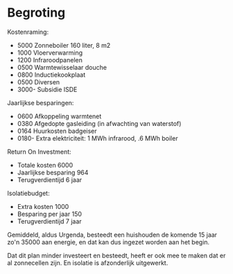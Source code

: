 # Begroting

Kostenraming:

  * 5000 Zonneboiler 160 liter, 8 m2
  * 1000 Vloerverwarming
  * 1200 Infraroodpanelen
  * 0500 Warmtewisselaar douche
  * 0800 Inductiekookplaat
  * 0500 Diversen
  * 3000- Subsidie ISDE

Jaarlijkse besparingen:

  * 0600 Afkoppeling warmtenet
  * 0380 Afgedopte gasleiding (in afwachting van waterstof)
  * 0164 Huurkosten badgeiser
  * 0180- Extra elektriciteit: 1 MWh infrarood, .6 MWh boiler

Return On Investment:

  * Totale kosten 6000
  * Jaarlijkse besparing 964
  * Terugverdientijd 6 jaar

Isolatiebudget:

  * Extra kosten 1000
  * Besparing per jaar 150
  * Terugverdientijd 7 jaar

Gemiddeld, aldus Urgenda, besteedt een huishouden de komende 15 jaar
zo'n 35000 aan energie, en dat kan dus ingezet worden aan het begin.

Dat dit plan minder investeert en besteedt, heeft er ook mee te maken dat
er al zonnecellen zijn.  En isolatie is afzonderlijk uitgewerkt.

